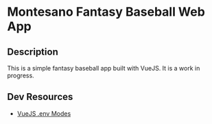 # Montesano Fantasy Baseball Web App

## Description

This is a simple fantasy baseball app built with VueJS. It is a work in progress.

## Dev Resources

- [VueJS .env Modes](https://cli.vuejs.org/guide/mode-and-env.html#modes)
